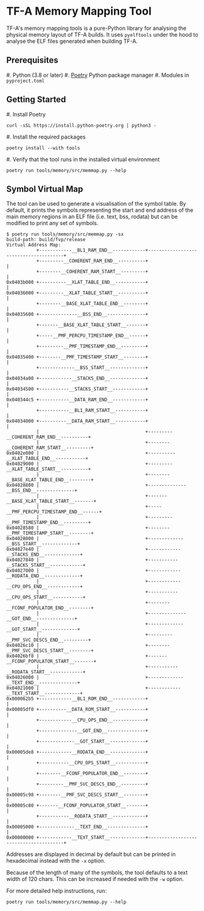 # TF-A Memory Mapping Tool

TF-A's memory mapping tools is a pure-Python library for analysing the physical
memory layout of TF-A builds. It uses `pyelftools` under the hood to analyse
the ELF files generated when building TF-A.

## Prerequisites

#. Python (3.8 or later)
#. [Poetry](https://python-poetry.org/docs/) Python package manager
#. Modules in `pyproject.toml`

## Getting Started

#. Install Poetry

``` shell
curl -sSL https://install.python-poetry.org | python3 -
```

#. Install the required packages

``` shell
poetry install --with tools
```

#. Verify that the tool runs in the installed virtual environment

``` shell
poetry run tools/memory/src/memmap.py --help
```

## Symbol Virtual Map

The tool can be used to generate a visualisation of the symbol table. By
default, it prints the symbols representing the start and end address of the
main memory regions in an ELF file (i.e. text, bss, rodata) but can be modified
to print any set of symbols.

``` shell
$ poetry run tools/memory/src/memmap.py -sx
build-path: build/fvp/release
Virtual Address Map:
           +------------__BL1_RAM_END__------------+---------------------------------------+
           +---------__COHERENT_RAM_END__----------+                                       |
           +--------__COHERENT_RAM_START__---------+                                       |
0x0403b000 +----------__XLAT_TABLE_END__-----------+                                       |
0x04036000 +---------__XLAT_TABLE_START__----------+                                       |
           +--------__BASE_XLAT_TABLE_END__--------+                                       |
0x04035600 +--------------__BSS_END__--------------+                                       |
           +-------__BASE_XLAT_TABLE_START__-------+                                       |
           +-----__PMF_PERCPU_TIMESTAMP_END__------+                                       |
           +---------__PMF_TIMESTAMP_END__---------+                                       |
0x04035400 +--------__PMF_TIMESTAMP_START__--------+                                       |
           +-------------__BSS_START__-------------+                                       |
0x04034a00 +------------__STACKS_END__-------------+                                       |
0x04034500 +-----------__STACKS_START__------------+                                       |
0x040344c5 +-----------__DATA_RAM_END__------------+                                       |
           +-----------__BL1_RAM_START__-----------+                                       |
0x04034000 +----------__DATA_RAM_START__-----------+                                       |
           |                                       +---------__COHERENT_RAM_END__----------+
           |                                       +--------__COHERENT_RAM_START__---------+
0x0402e000 |                                       +----------__XLAT_TABLE_END__-----------+
0x04029000 |                                       +---------__XLAT_TABLE_START__----------+
           |                                       +--------__BASE_XLAT_TABLE_END__--------+
0x04028800 |                                       +--------------__BSS_END__--------------+
           |                                       +-------__BASE_XLAT_TABLE_START__-------+
           |                                       +-----__PMF_PERCPU_TIMESTAMP_END__------+
           |                                       +---------__PMF_TIMESTAMP_END__---------+
0x04028580 |                                       +--------__PMF_TIMESTAMP_START__--------+
0x04028000 |                                       +-------------__BSS_START__-------------+
0x04027e40 |                                       +------------__STACKS_END__-------------+
0x04027840 |                                       +-----------__STACKS_START__------------+
0x04027000 |                                       +------------__RODATA_END__-------------+
           |                                       +------------__CPU_OPS_END__------------+
           |                                       +-----------__CPU_OPS_START__-----------+
           |                                       +--------__FCONF_POPULATOR_END__--------+
           |                                       +--------------__GOT_END__--------------+
           |                                       +-------------__GOT_START__-------------+
           |                                       +---------__PMF_SVC_DESCS_END__---------+
0x04026c10 |                                       +--------__PMF_SVC_DESCS_START__--------+
0x04026bf8 |                                       +-------__FCONF_POPULATOR_START__-------+
           |                                       +-----------__RODATA_START__------------+
0x04026000 |                                       +-------------__TEXT_END__--------------+
0x04021000 |                                       +------------__TEXT_START__-------------+
0x000062b5 +------------__BL1_ROM_END__------------+                                       |
0x00005df0 +----------__DATA_ROM_START__-----------+                                       |
           +------------__CPU_OPS_END__------------+                                       |
           +--------------__GOT_END__--------------+                                       |
           +-------------__GOT_START__-------------+                                       |
0x00005de8 +------------__RODATA_END__-------------+                                       |
           +-----------__CPU_OPS_START__-----------+                                       |
           +--------__FCONF_POPULATOR_END__--------+                                       |
           +---------__PMF_SVC_DESCS_END__---------+                                       |
0x00005c98 +--------__PMF_SVC_DESCS_START__--------+                                       |
0x00005c80 +-------__FCONF_POPULATOR_START__-------+                                       |
           +-----------__RODATA_START__------------+                                       |
0x00005000 +-------------__TEXT_END__--------------+                                       |
0x00000000 +------------__TEXT_START__-------------+---------------------------------------+
```

Addresses are displayed in decimal by default but can be printed in hexadecimal
instead with the `-x` option.

Because of the length of many of the symbols, the tool defaults to a text width
of 120 chars. This can be increased if needed with the `-w` option.

For more detailed help instructions, run:

``` shell
poetry run tools/memory/src/memmap.py --help
```
